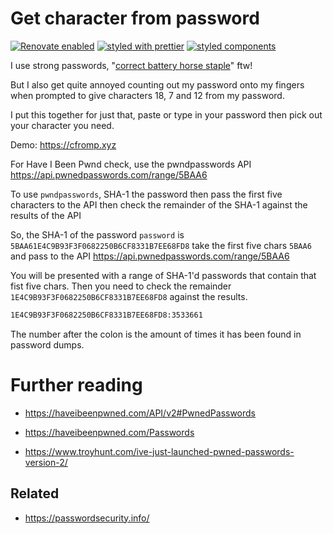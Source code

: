 # Get character from password

[![Renovate enabled](https://img.shields.io/badge/renovate-enabled-brightgreen.svg)](https://renovatebot.com/)
[![styled with prettier](https://img.shields.io/badge/styled_with-prettier-ff69b4.svg)](https://github.com/prettier/prettier)
[![styled components](https://img.shields.io/badge/style-%F0%9F%92%85%20styled--components-orange.svg?colorB=daa357&colorA=db748e)](https://github.com/styled-components/styled-components)

I use strong passwords, "[correct battery horse staple]" ftw!

But I also get quite annoyed counting out my password onto my fingers
when prompted to give characters 18, 7 and 12 from my password.

I put this together for just that, paste or type in your password then
pick out your character you need.

Demo: https://cfromp.xyz

For Have I Been Pwnd check, use the pwndpasswords API
https://api.pwnedpasswords.com/range/5BAA6

To use `pwndpasswords`, SHA-1 the password then pass the first five
characters to the API then check the remainder of the SHA-1 against
the results of the API

So, the SHA-1 of the password `password` is
`5BAA61E4C9B93F3F0682250B6CF8331B7EE68FD8` take the first five chars
`5BAA6` and pass to the API https://api.pwnedpasswords.com/range/5BAA6

You will be presented with a range of SHA-1'd passwords that contain
that fist five chars. Then you need to check the remainder
`1E4C9B93F3F0682250B6CF8331B7EE68FD8` against the results.

```bash
1E4C9B93F3F0682250B6CF8331B7EE68FD8:3533661
```

The number after the colon is the amount of times it has been found in
password dumps.

# Further reading

- https://haveibeenpwned.com/API/v2#PwnedPasswords

- https://haveibeenpwned.com/Passwords

- https://www.troyhunt.com/ive-just-launched-pwned-passwords-version-2/

## Related

- https://passwordsecurity.info/

[correct battery horse staple]: https://xkcd.com/936/
